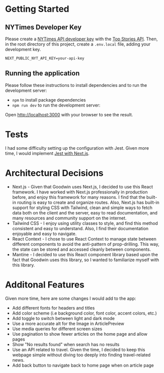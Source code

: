 # Getting Started

## NYTimes Developer Key

Please create a [NYTimes API developer key](https://developer.nytimes.com/) with the [Top Stories API](https://developer.nytimes.com/docs/top-stories-product/1/overview). Then, in the root directory of this project, create a `.env.local` file, adding your development key.

```
NEXT_PUBLIC_NYT_API_KEY=your-api-key
```

## Running the application

Please follow these instructions to install dependencies and to run the development server:

- `npm` to install package dependencies
- `npm run dev` to run the development server:

Open [http://localhost:3000](http://localhost:3000) with your browser to see the result.

# Tests

I had some difficulty setting up the configuration with Jest. Given more time, I would implement [Jest with Next.js](https://nextjs.org/docs/app/building-your-application/testing/jest).

# Architectural Decisions

- Next.js - Given that Goodwin uses Next.js, I decided to use this React framework. I have worked with Next.js professionally in production before, and enjoy this framework for many reasons. I find that the built-in routing is easy to create and organize routes. Also, Next.js has built-in support for styling CSS with Tailwind, clean and simple ways to fetch data both on the client and the server, easy to read documentation, and many resources and community support on the internet.
- Tailwind CSS - I enjoy using utility classes to style, and find this method consistent and easy to understand. Also, I find their documentation enjoyable and easy to navigate.
- React Context - I chose to use React Context to manage state between different components to avoid the anti-pattern of prop-drilling. This way, the state can be stored and accessed cleanly between components.
- Mantine - I decided to use this React component library based upon the fact that Goodwin uses this library, so I wanted to familiarize myself with this library.

# Additonal Features

Given more time, here are some changes I would add to the app:

- Add different fonts for headers and titles
- Add color scheme (i.e background color, font color, accent colors, etc.)
- Add toggle to switch between light and dark mode
- Use a more accurate alt for the Image in ArticlePreview
- Use media queries for different screen sizes
- Use pagination to show fewer articles on the home page and allow pages
- Show "No results found" when search has no results
- Use an API related to travel. Given the time, I decided to keep this webpage simple without diving too deeply into finding travel-related news.
- Add back button to navigate back to home page when on article page
